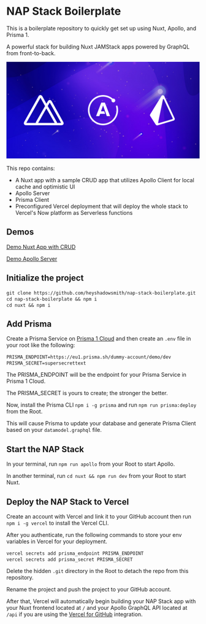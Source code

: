 # NAP Stack Boilerplate

This is a boilerplate repository to quickly get set up using Nuxt, Apollo, and Prisma 1.

A powerful stack for building Nuxt JAMStack apps powered by GraphQL from front-to-back.

![NAP Stack](https://github.com/TheShadowSmith/nap-stack/blob/master/nap-stack-logo.png "NAP Stack")

This repo contains:
- A Nuxt app with a sample CRUD app that utilizes Apollo Client for local cache and optimistic UI
- Apollo Server
- Prisma Client
- Preconfigured Vercel deployment that will deploy the whole stack to Vercel's Now platform as Serverless functions

## Demos
[Demo Nuxt App with CRUD](https://nap-stack-boilerplate.now.sh/)

[Demo Apollo Server](https://nap-stack-boilerplate.now.sh/api)

## Initialize the project
```
git clone https://github.com/heyshadowsmith/nap-stack-boilerplate.git
cd nap-stack-boilerplate && npm i
cd nuxt && npm i
```

## Add Prisma
Create a Prisma Service on [Prisma 1 Cloud](https://www.prisma.io/cloud) and then create an `.env` file in your root like the following:
```
PRISMA_ENDPOINT=https://eu1.prisma.sh/dummy-account/demo/dev
PRISMA_SECRET=supersecrettext
```
The PRISMA_ENDPOINT will be the endpoint for your Prisma Service in Prisma 1 Cloud.

The PRISMA_SECRET is yours to create; the stronger the better.

Now, install the Prisma CLI `npm i -g prisma` and run `npm run prisma:deploy` from the Root. 

This will cause Prisma to update your database and generate Prisma Client based on your `datamodel.graphql` file.

## Start the NAP Stack
In your terminal, run `npm run apollo` from your Root to start Apollo.

In another terminal, run `cd nuxt && npm run dev` from your Root to start Nuxt.

## Deploy the NAP Stack to Vercel
Create an account with Vercel and link it to your GitHub account then run `npm i -g vercel` to install the Vercel CLI.

After you authenticate, run the following commands to store your env variables in Vercel for your deployment.
```
vercel secrets add prisma_endpoint PRISMA_ENDPOINT
vercel secrets add prisma_secret PRISMA_SECRET
```
Delete the hidden `.git` directory in the Root to detach the repo from this repository.

Rename the project and push the project to your GitHub account.

After that, Vercel will automatically begin building your NAP Stack app with your Nuxt frontend located at `/` and your Apollo GraphQL API located at `/api` if you are using the [Vercel for GitHub](https://vercel.com/github) integration.